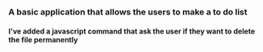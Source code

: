 ### A basic application that allows the users to make a to do list
#### I've added a javascript command that ask the user if they want to delete the file permanently